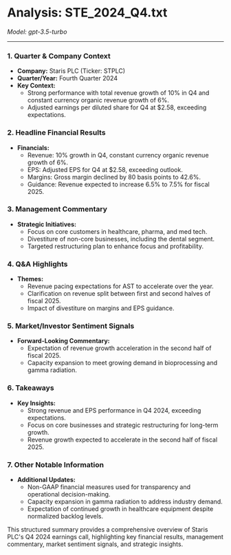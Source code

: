 # Analysis: STE_2024_Q4.txt

*Model: gpt-3.5-turbo*

---

### 1. Quarter & Company Context
- **Company:** Staris PLC (Ticker: STPLC)
- **Quarter/Year:** Fourth Quarter 2024
- **Key Context:** 
  - Strong performance with total revenue growth of 10% in Q4 and constant currency organic revenue growth of 6%.
  - Adjusted earnings per diluted share for Q4 at $2.58, exceeding expectations.
  
### 2. Headline Financial Results
- **Financials:**
  - Revenue: 10% growth in Q4, constant currency organic revenue growth of 6%.
  - EPS: Adjusted EPS for Q4 at $2.58, exceeding outlook.
  - Margins: Gross margin declined by 80 basis points to 42.6%.
  - Guidance: Revenue expected to increase 6.5% to 7.5% for fiscal 2025.

### 3. Management Commentary
- **Strategic Initiatives:**
  - Focus on core customers in healthcare, pharma, and med tech.
  - Divestiture of non-core businesses, including the dental segment.
  - Targeted restructuring plan to enhance focus and profitability.

### 4. Q&A Highlights
- **Themes:**
  - Revenue pacing expectations for AST to accelerate over the year.
  - Clarification on revenue split between first and second halves of fiscal 2025.
  - Impact of divestiture on margins and EPS guidance.

### 5. Market/Investor Sentiment Signals
- **Forward-Looking Commentary:**
  - Expectation of revenue growth acceleration in the second half of fiscal 2025.
  - Capacity expansion to meet growing demand in bioprocessing and gamma radiation.

### 6. Takeaways
- **Key Insights:**
  - Strong revenue and EPS performance in Q4 2024, exceeding expectations.
  - Focus on core businesses and strategic restructuring for long-term growth.
  - Revenue growth expected to accelerate in the second half of fiscal 2025.

### 7. Other Notable Information
- **Additional Updates:**
  - Non-GAAP financial measures used for transparency and operational decision-making.
  - Capacity expansion in gamma radiation to address industry demand.
  - Expectation of continued growth in healthcare equipment despite normalized backlog levels.

This structured summary provides a comprehensive overview of Staris PLC's Q4 2024 earnings call, highlighting key financial results, management commentary, market sentiment signals, and strategic insights.